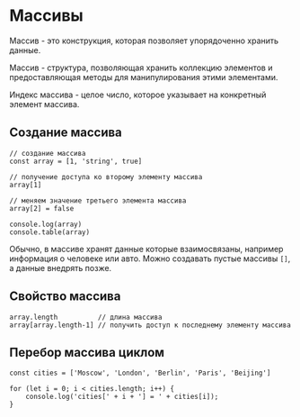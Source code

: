 # Массивы
Массив - это конструкция, которая позволяет упорядоченно хранить данные.

Массив - структура, позволяющая хранить коллекцию элементов и предоставляющая методы для манипулирования этими элементами.

Индекс массива - целое число, которое указывает на конкретный элемент массива.

## Создание массива
    // создание массива
    const array = [1, 'string', true]

    // получение доступа ко второму элементу массива
    array[1]

    // меняем значение третьего элемента массива
    array[2] = false

    console.log(array)
    console.table(array)

Обычно, в массиве хранят данные которые взаимосвязаны, например информация о человеке или авто.
Можно создавать пустые массивы `[]`, а данные внедрять позже.

## Свойство массива
    array.length          // длина массива
    array[array.length-1] // получить доступ к последнему элементу массива

## Перебор массива циклом
    const cities = ['Moscow', 'London', 'Berlin', 'Paris', 'Beijing']

    for (let i = 0; i < cities.length; i++) {
        console.log('cities[' + i + '] = ' + cities[i]);
    }
